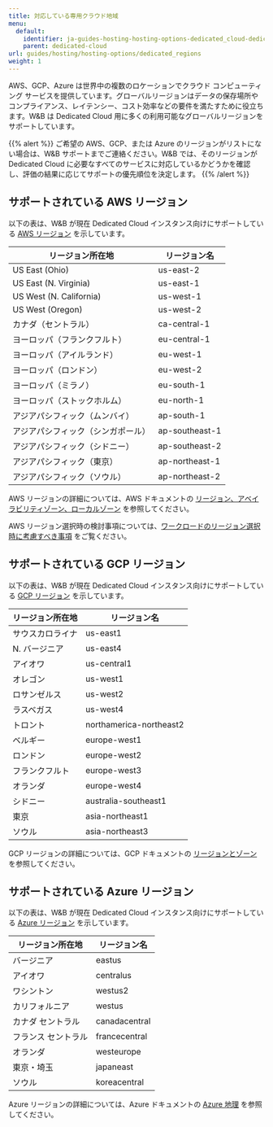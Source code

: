 ```yaml
---
title: 対応している専用クラウド地域
menu:
  default:
    identifier: ja-guides-hosting-hosting-options-dedicated_cloud-dedicated_regions
    parent: dedicated-cloud
url: guides/hosting/hosting-options/dedicated_regions
weight: 1
---
```


AWS、GCP、Azure は世界中の複数のロケーションでクラウド コンピューティング サービスを提供しています。グローバルリージョンはデータの保存場所やコンプライアンス、レイテンシー、コスト効率などの要件を満たすために役立ちます。W&B は Dedicated Cloud 用に多くの利用可能なグローバルリージョンをサポートしています。

{{% alert %}}
ご希望の AWS、GCP、または Azure のリージョンがリストにない場合は、W&B サポートまでご連絡ください。W&B では、そのリージョンが Dedicated Cloud に必要なすべてのサービスに対応しているかどうかを確認し、評価の結果に応じてサポートの優先順位を決定します。
{{% /alert %}}

## サポートされている AWS リージョン

以下の表は、W&B が現在 Dedicated Cloud インスタンス向けにサポートしている [AWS リージョン](https://docs.aws.amazon.com/AmazonRDS/latest/UserGuide/Concepts.RegionsAndAvailabilityZones.html) を示しています。

| リージョン所在地 | リージョン名 |
|-------------|--------|
|US East (Ohio)| us-east-2|
|US East (N. Virginia)|us-east-1|
|US West (N. California)|us-west-1|
|US West (Oregon)|us-west-2|
|カナダ（セントラル）|ca-central-1|
|ヨーロッパ（フランクフルト）|eu-central-1|
|ヨーロッパ（アイルランド）|eu-west-1|
|ヨーロッパ（ロンドン）|eu-west-2|
|ヨーロッパ（ミラノ）|eu-south-1|
|ヨーロッパ（ストックホルム）|eu-north-1|
|アジアパシフィック（ムンバイ）|ap-south-1|
|アジアパシフィック（シンガポール）| ap-southeast-1|
|アジアパシフィック（シドニー）|ap-southeast-2|
|アジアパシフィック（東京）|ap-northeast-1|
|アジアパシフィック（ソウル）|ap-northeast-2|

AWS リージョンの詳細については、AWS ドキュメントの [リージョン、アベイラビリティゾーン、ローカルゾーン](https://docs.aws.amazon.com/AmazonRDS/latest/UserGuide/Concepts.RegionsAndAvailabilityZones.html) を参照してください。

AWS リージョン選択時の検討事項については、[ワークロードのリージョン選択時に考慮すべき事項](https://aws.amazon.com/blogs/architecture/what-to-consider-when-selecting-a-region-for-your-workloads/) をご覧ください。

## サポートされている GCP リージョン

以下の表は、W&B が現在 Dedicated Cloud インスタンス向けにサポートしている [GCP リージョン](https://cloud.google.com/compute/docs/regions-zones) を示しています。

| リージョン所在地 | リージョン名 |
|-------------|--------|
|サウスカロライナ|us-east1|
|N. バージニア|us-east4|
|アイオワ|us-central1|
|オレゴン|us-west1|
|ロサンゼルス|us-west2|
|ラスベガス|us-west4|
|トロント|northamerica-northeast2|
|ベルギー|europe-west1|
|ロンドン|europe-west2|
|フランクフルト|europe-west3|
|オランダ|europe-west4|
|シドニー|australia-southeast1|
|東京|asia-northeast1|
|ソウル|asia-northeast3|

GCP リージョンの詳細については、GCP ドキュメントの [リージョンとゾーン](https://cloud.google.com/compute/docs/regions-zones) を参照してください。

## サポートされている Azure リージョン

以下の表は、W&B が現在 Dedicated Cloud インスタンス向けにサポートしている [Azure リージョン](https://azure.microsoft.com/explore/global-infrastructure/geographies/#geographies) を示しています。

| リージョン所在地 | リージョン名 |
|-------------|--------|
|バージニア|eastus|
|アイオワ|centralus|
|ワシントン|westus2|
|カリフォルニア|westus|
|カナダ セントラル|canadacentral|
|フランス セントラル|francecentral|
|オランダ|westeurope|
|東京・埼玉|japaneast|
|ソウル|koreacentral|

Azure リージョンの詳細については、Azure ドキュメントの [Azure 地理](https://azure.microsoft.com/explore/global-infrastructure/geographies/#overview) を参照してください。